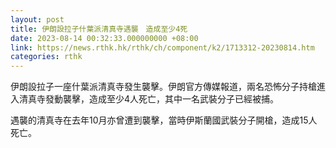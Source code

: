 ```yaml
---
layout: post
title: 伊朗設拉子什葉派清真寺遇襲　造成至少4死
date: 2023-08-14 00:32:33.000000000 +08:00
link: https://news.rthk.hk/rthk/ch/component/k2/1713312-20230814.htm
categories: rthk
---
```


伊朗設拉子一座什葉派清真寺發生襲擊。伊朗官方傳媒報道，兩名恐怖分子持槍進入清真寺發動襲擊，造成至少4人死亡，其中一名武裝分子已經被捕。

遇襲的清真寺在去年10月亦曾遭到襲擊，當時伊斯蘭國武裝分子開槍，造成15人死亡。
